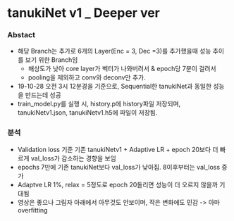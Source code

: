 # tanukiNet v1 _ Deeper ver

### Abstact
- 해당 Branch는 추가로 6개의 Layer(Enc = 3, Dec =3)를 추가했을때 성능 추이를 보기 위한 Branch임
    * 해상도가 낮아 core layer가 벡터가 나와버려서 & epoch당 7분이 걸려서
    * pooling을 제외하고 conv와 deconv만 추가.
- 19-10-28 오전 3시 12분경을 기준으로, Sequential한 tanukiNet과 동일한 성능을 만드는데 성공
- train_model.py를 실행 시, history.p에 history파일 저장되며, tanukiNetv1.json, tanukiNetv1.h5에 파일이 저장됨.

### 분석
- Validation loss 기준 기존 tanukiNetv1 + Adaptive LR + epoch 20보다 더 빠르게 val_loss가 감소하는 경향을 보임
- epochs 7만에 기존 tanukiNet보다 val_loss가 낮아짐. 8이후부터는 val_loss 증가
- Adaptve LR 1%, relax = 5정도로 epoch 20돌리면 성능이 더 오르지 않을까 기대됨
- 영상은 좋으나 그림자 아래에서 아무것도 안보이며, 작은 변화에도 민감 -> 아마 overfitting
